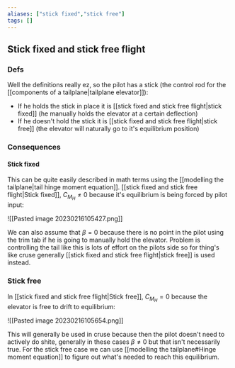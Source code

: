 ```yaml
---
aliases: ["stick fixed","stick free"]
tags: []
---
```


## Stick fixed and stick free flight

### Defs
Well the definitions really ez, so the pilot has a stick (the control rod for the [[components of a tailplane|tailplane elevator]]):
- If he holds the stick in place it is [[stick fixed and stick free flight|stick fixed]] (he manually holds the elevator at a certain deflection)
- If he doesn't hold the stick it is [[stick fixed and stick free flight|stick free]] (the elevator will naturally go to it's equilibrium position)

### Consequences

#### Stick fixed
This can be quite easily described in math terms using the [[modelling the tailplane|tail hinge moment equation]]. [[stick fixed and stick free flight|Stick fixed]], $C_{M_{H}} \neq 0$ because it's equilibrium is being forced by pilot input:

![[Pasted image 20230216105427.png]]

We can also assume that $\beta=0$ because there is no point in the pilot using the trim tab if he is going to manually hold the elevator. Problem is controlling the tail like this is lots of effort on the pilots side so for thing's like cruse generally [[stick fixed and stick free flight|stick free]] is used instead.

### Stick free
In [[stick fixed and stick free flight|Stick free]], $C_{M_{H}}=0$ because the elevator is free to drift to equilibrium:

![[Pasted image 20230216105654.png]]

This will generally be used in cruse because then the pilot doesn't need to actively do shite, generally in these cases $\beta\neq 0$ but that isn't necessarily true. For the stick free case we can use [[modelling the tailplane#Hinge moment equation]] to figure out what's needed to reach this equilibrium.

